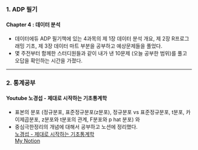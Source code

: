 ### 1. ADP 필기
#### Chapter 4 : 데이터 분석
- 데이터에듀 ADP 필기책에 있는 4과목의 제 1장 데이터 분석 개요, 제 2장 R프로그래밍 기초, 제 3장 데이터 마트 부분을 공부하고 예상문제들을 풀었다.
- 몇 주전부터 함께한 스터디원들과 같이 내가 낸 10문제 (오늘 공부한 범위)를 풀고 오답을 확인하는 시간을 가졌다.

- - -             

### 2. 통계공부 
#### Youtube 노경섭 - 제대로 시작하는 기초통계학
- 표본의 분포 (정규분포, 표준정규분포(z분포), 정규분포 vs 표준정규분포, t분포, 카이제곱분포, z분포와 t분포의 관계, F분포와 p hat 분포) 와    
- 중심극한정리의 개념에 대해서 공부하고 노션에 정리했다.    
[노경섭 - 제대로 시작하는 기초통계학](https://www.youtube.com/playlist?list=PLsri7w6p16vuDN55ZGHVYnitXs2R1Wz6q)           
[My Notion](https://www.notion.so/864bf94c57294c39932cdc66911b3fd3)
